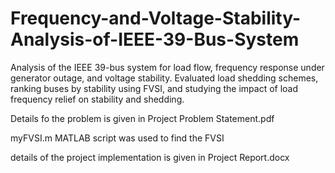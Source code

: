 # Frequency-and-Voltage-Stability-Analysis-of-IEEE-39-Bus-System
Analysis of the IEEE 39-bus system for load flow, frequency response under generator outage, and voltage stability. Evaluated load shedding schemes, ranking buses by stability using FVSI, and studying the impact of load frequency relief on stability and shedding.

Details fo the problem is given in Project Problem Statement.pdf

myFVSI.m MATLAB script was used to find the FVSI

details of the project implementation is given in Project Report.docx
